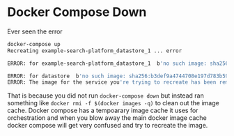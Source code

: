 # Docker Compose Down

Ever seen the error

```bash
docker-compose up
Recreating example-search-platform_datastore_1 ... error

ERROR: for example-search-platform_datastore_1  b'no such image: sha256:b3def9a4744708e197d783b59f234a359116ef737af6600b5273c94cecdd7000: No such image: sha256:b3def9a4744708e197d783b59f234a359116ef737af6600b5273c94cecdd7000'

ERROR: for datastore  b'no such image: sha256:b3def9a4744708e197d783b59f234a359116ef737af6600b5273c94cecdd7000: No such image: sha256:b3def9a4744708e197d783b59f234a359116ef737af6600b5273c94cecdd7000'
ERROR: The image for the service you're trying to recreate has been removed. If you continue, volume data could be lost. Consider backing up your data before continuing.
```

That is because you did not run `docker-compose down` but instead ran something like `docker rmi -f $(docker images -q)` to clean out the image cache.  Docker compose has a tempoarary image cache it uses for orchestration and when you blow away the main docker image cache docker compose will get very confused and try to recreate the image.
